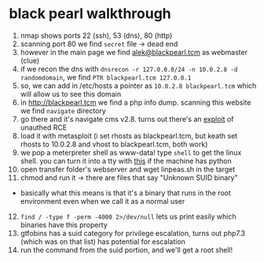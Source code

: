 black pearl walkthrough
========================

1. nmap shows ports 22 (ssh), 53 (dns), 80 (http)
2. scanning port 80 we find `secret` file -> dead end
3. however in the main page we find alek@blackpearl.tcm as webmaster (clue)
4. if we recon the dns with `dnsrecon -r 127.0.0.0/24 -n 10.0.2.8 -d randomdomain`, we find `PTR blackpearl.tcm 127.0.0.1`
5. so, we can add in /etc/hosts a pointer as `10.0.2.8 blackpearl.tcm` which will allow us to see this domain
6. in http://blackpearl.tcm we find a php info dump. scanning this website we find `navigate` directory
7. go there and it's navigate cms v2.8. turns out there's an [exploit](https://www.rapid7.com/db/modules/exploit/multi/http/navigate_cms_rce/) of unauthed RCE
8. load it with metasploit (i set rhosts as blackpearl.tcm, but keath set rhosts to 10.0.2.8 and vhost to blackpearl.tcm, both work)
9. we pop a meterpreter shell as www-data! type `shell` to get the linux shell. you can turn it into a tty with [this](https://wiki.zacheller.dev/pentest/privilege-escalation/spawning-a-tty-shell) if the machine has python
10. open transfer folder's webserver and wget linpeas.sh in the target 
11. chmod and run it -> there are files that say "Unknown SUID binary"
  * basically what this means is that it's a binary that runs in the root environment even when we call it as a normal user
12. `find / -type f -perm -4000 2>/dev/null` lets us print easily which binaries have this property
13. gtfobins has a suid category for privilege escalation, turns out php7.3 (which was on that list) has potential for escalation
14. run the command from the suid portion, and we'll get a root shell!
